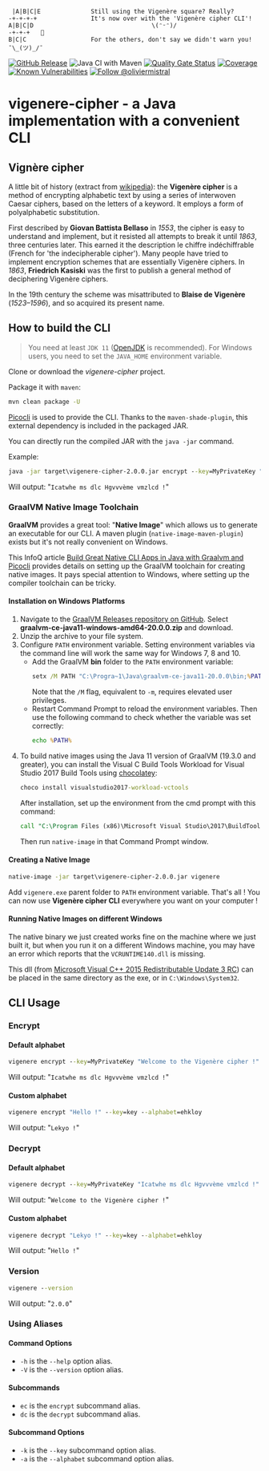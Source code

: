 ```
 |A|B|C|E              Still using the Vigenère square? Really?
-+-+-+-+               It's now over with the 'Vigenère cipher CLI'!
A|B|C|D                                 \(ᵔᵕᵔ)/
-+-+-+   🤔
B|C|C                  For the others, don't say we didn't warn you! ¯\_(ツ)_/¯
``` 

[![GitHub Release](https://img.shields.io/github/release/magnasilvar/vigenere-cipher.svg)](https://github.com/magnasilvar/vigenere-cipher/releases)
![Java CI with Maven](https://github.com/magnasilvar/vigenere-cipher/workflows/Java%20CI%20with%20Maven/badge.svg)
[![Quality Gate Status](https://sonarcloud.io/api/project_badges/measure?project=magnasilvar_vigenere-cipher&metric=alert_status)](https://sonarcloud.io/dashboard?id=magnasilvar_vigenere-cipher)
[![Coverage](https://sonarcloud.io/api/project_badges/measure?project=magnasilvar_vigenere-cipher&metric=coverage)](https://sonarcloud.io/dashboard?id=magnasilvar_vigenere-cipher)
[![Known Vulnerabilities](https://snyk.io/test/github/magnasilvar/vigenere-cipher/badge.svg?targetFile=pom.xml)](https://snyk.io/test/github/magnasilvar/vigenere-cipher?targetFile=pom.xml)
[![Follow @oliviermistral](https://img.shields.io/twitter/follow/oliviermistral.svg?style=social)](https://twitter.com/intent/follow?screen_name=oliviermistral)

# vigenere-cipher - a Java implementation with a convenient **CLI**

## Vignère cipher

A little bit of history (extract from [wikipedia](https://en.wikipedia.org/wiki/Vigenère_cipher)): the **Vigenère cipher** is a method of encrypting alphabetic text by using a series of interwoven Caesar ciphers, based on the letters of a keyword. It employs a form of polyalphabetic substitution.

First described by **Giovan Battista Bellaso** in _1553_, the cipher is easy to understand and implement, but it resisted all attempts to break it until _1863_, three centuries later. This earned it the description le chiffre indéchiffrable (French for 'the indecipherable cipher'). Many people have tried to implement encryption schemes that are essentially Vigenère ciphers. In _1863_, **Friedrich Kasiski** was the first to publish a general method of deciphering Vigenère ciphers.

In the 19th century the scheme was misattributed to **Blaise de Vigenère** (_1523–1596_), and so acquired its present name.

## How to build the CLI

> You need at least `JDK 11` ([OpenJDK](https://openjdk.java.net/) is recommended).
> For Windows users, you need to set the `JAVA_HOME` environment variable.

Clone or download the _vigenere-cipher_ project.

Package it with `maven`:
```cmd
mvn clean package -U
```

[Picocli](https://github.com/remkop/picocli) is used to provide the CLI. Thanks to the `maven-shade-plugin`, this external dependency is included in the packaged JAR.

You can directly run the compiled JAR with the `java -jar` command.

Example:
```cmd
java -jar target\vigenere-cipher-2.0.0.jar encrypt --key=MyPrivateKey "Welcome to the Vigenère cipher !"
```
Will output: "`Icatwhe ms dlc Hgvvvème vmzlcd !`"

### GraalVM Native Image Toolchain

**GraalVM** provides a great tool: "**Native Image**" which allows us to generate an executable for our CLI. A maven plugin (`native-image-maven-plugin`) exists but it's not really convenient on Windows.

This InfoQ article [Build Great Native CLI Apps in Java with Graalvm and Picocli](https://www.infoq.com/articles/java-native-cli-graalvm-picocli/) provides details on setting up the GraalVM toolchain for creating native images. It pays special attention to Windows, where setting up the compiler toolchain can be tricky.

#### Installation on Windows Platforms

1. Navigate to the [GraalVM Releases repository on GitHub](https://github.com/graalvm/graalvm-ce-builds/releases). Select **graalvm-ce-java11-windows-amd64-20.0.0.zip** and download.
2. Unzip the archive to your file system.
3. Configure `PATH` environment variable. Setting environment variables via the command line will work the same way for Windows 7, 8 and 10.
    * Add the GraalVM **bin** folder to the `PATH` environment variable:
      ```cmd
      setx /M PATH "C:\Progra~1\Java\graalvm-ce-java11-20.0.0\bin;%PATH%"
      ```
      Note that the `/M` flag, equivalent to `-m`, requires elevated user privileges.
    * Restart Command Prompt to reload the environment variables. Then use the following command to check whether the variable was set correctly:
      ```cmd
      echo %PATH%
      ```
4. To build native images using the Java 11 version of GraalVM (19.3.0 and greater), you can install the Visual C Build Tools Workload for Visual Studio 2017 Build Tools using [chocolatey](https://chocolatey.org/docs/installation):
    ```cmd
    choco install visualstudio2017-workload-vctools
    ```
    After installation, set up the environment from the cmd prompt with this command:
    ```bat
    call "C:\Program Files (x86)\Microsoft Visual Studio\2017\BuildTools\VC\Auxiliary\Build\vcvars64.bat"
    ```
    Then run `native-image` in that Command Prompt window.

#### Creating a Native Image

```cmd
native-image -jar target\vigenere-cipher-2.0.0.jar vigenere
```

Add `vigenere.exe` parent folder to `PATH` environment variable. That's all ! You can now use **Vigenère cipher CLI** everywhere you want on your computer !

#### Running Native Images on different Windows

The native binary we just created works fine on the machine where we just built it, but when you run it on a different Windows machine, you may have an error which reports that the `VCRUNTIME140.dll` is missing.

This dll (from [Microsoft Visual C++ 2015 Redistributable Update 3 RC](https://www.microsoft.com/en-us/download/details.aspx?id=52685)) can be placed in the same directory as the exe, or in `C:\Windows\System32`.

## CLI Usage

### Encrypt

#### Default alphabet
```cmd
vigenere encrypt --key=MyPrivateKey "Welcome to the Vigenère cipher !"
```
Will output: "`Icatwhe ms dlc Hgvvvème vmzlcd !`"

#### Custom alphabet
```cmd
vigenere encrypt "Hello !" --key=key --alphabet=ehkloy
```
Will output: "`Lekyo !`"

### Decrypt

#### Default alphabet
```cmd
vigenere decrypt --key=MyPrivateKey "Icatwhe ms dlc Hgvvvème vmzlcd !"
```
Will output: "`Welcome to the Vigenère cipher !`"

#### Custom alphabet
```cmd
vigenere decrypt "Lekyo !" --key=key --alphabet=ehkloy
```
Will output: "`Hello !`"

### Version
```cmd
vigenere --version
```
Will output: "`2.0.0`"

### Using Aliases

#### Command Options
* `-h` is the `--help` option alias.
* `-V` is the `--version` option alias.

#### Subcommands
* `ec` is the `encrypt` subcommand alias.
* `dc` is the `decrypt` subcommand alias.

#### Subcommand Options
* `-k` is the `--key` subcommand option alias.
* `-a` is the `--alphabet` subcommand option alias.
